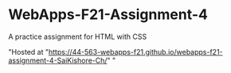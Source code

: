 # WebApps-F21-Assignment-4
A practice assignment for HTML with CSS

"Hosted at "https://44-563-webapps-f21.github.io/webapps-f21-assignment-4-SaiKishore-Ch/" "
